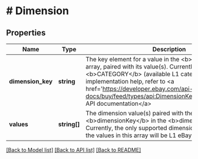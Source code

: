 # # Dimension

## Properties

Name | Type | Description | Notes
------------ | ------------- | ------------- | -------------
**dimension_key** | **string** | The key element for a value in the &lt;b&gt;dimensions&lt;/b&gt; array, paired with its value(s). Currently, only &lt;b&gt;CATEGORY&lt;/b&gt; (available L1 category) is available. For implementation help, refer to &lt;a href&#x3D;&#39;https://developer.ebay.com/api-docs/buy/feed/types/api:DimensionKeyEnum&#39;&gt;eBay API documentation&lt;/a&gt; | [optional]
**values** | **string[]** | The dimension value(s) paired with the &lt;b&gt;dimensionKey&lt;/b&gt; in the &lt;b&gt;dimensions&lt;/b&gt; array. Currently, the only supported dimension is CATEGORY, so the values in this array will be L1 eBay categories.” | [optional]

[[Back to Model list]](../../README.md#models) [[Back to API list]](../../README.md#endpoints) [[Back to README]](../../README.md)
